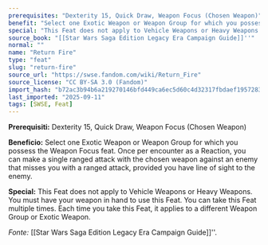 ```yaml
---
prerequisites: "Dexterity 15, Quick Draw, Weapon Focus (Chosen Weapon)"
benefit: "Select one Exotic Weapon or Weapon Group for which you possess the Weapon Focus feat. Once per encounter as a Reaction, you can make a single ranged attack with the chosen weapon against an enemy that misses you with a ranged attack, provided you have line of sight to the enemy."
special: "This Feat does not apply to Vehicle Weapons or Heavy Weapons. You must have your weapon in hand to use this Feat. You can take this Feat multiple times. Each time you take this Feat, it applies to a different Weapon Group or Exotic Weapon."
source_book: "[[Star Wars Saga Edition Legacy Era Campaign Guide]]''"
normal: ""
name: "Return Fire"
type: "feat"
slug: "return-fire"
source_url: "https://swse.fandom.com/wiki/Return_Fire"
source_license: "CC BY-SA 3.0 (Fandom)"
import_hash: "b72ac3b94b6a219270146bfd449ca6ec5d60c4d32317fbdaef19572830951222"
last_imported: "2025-09-11"
tags: [SWSE, Feat]
---
```

**Prerequisiti:** Dexterity 15, Quick Draw, Weapon Focus (Chosen Weapon)

**Beneficio:** Select one Exotic Weapon or Weapon Group for which you possess the Weapon Focus feat. Once per encounter as a Reaction, you can make a single ranged attack with the chosen weapon against an enemy that misses you with a ranged attack, provided you have line of sight to the enemy.

**Special:** This Feat does not apply to Vehicle Weapons or Heavy Weapons. You must have your weapon in hand to use this Feat. You can take this Feat multiple times. Each time you take this Feat, it applies to a different Weapon Group or Exotic Weapon.

*Fonte:* [[Star Wars Saga Edition Legacy Era Campaign Guide]]''.